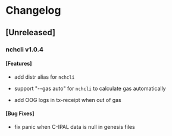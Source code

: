 # Changelog

## [Unreleased]

### nchcli v1.0.4

#### [Features]

* add distr alias for ```nchcli```

* support "--gas auto" for ```nchcli``` to calculate gas automatically

* add OOG logs in tx-receipt when out of gas

#### [Bug Fixes]

* fix panic when C-IPAL data is null in genesis files
